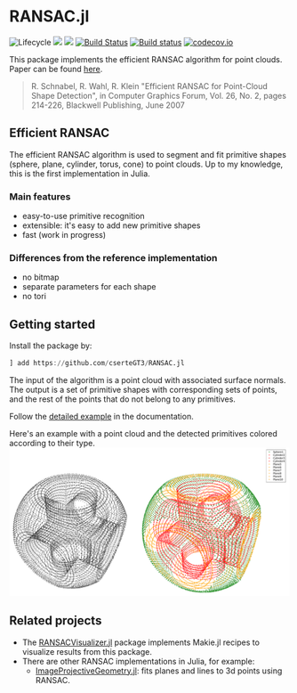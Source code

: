 # RANSAC.jl

![Lifecycle](https://img.shields.io/badge/lifecycle-experimental-orange.svg)<!--
![Lifecycle](https://img.shields.io/badge/lifecycle-maturing-blue.svg)
![Lifecycle](https://img.shields.io/badge/lifecycle-stable-green.svg)
![Lifecycle](https://img.shields.io/badge/lifecycle-retired-orange.svg)
![Lifecycle](https://img.shields.io/badge/lifecycle-archived-red.svg)
![Lifecycle](https://img.shields.io/badge/lifecycle-dormant-blue.svg)-->
[![](https://img.shields.io/badge/docs-stable-blue.svg)](https://cserteGT3.github.io/RANSAC.jl/stable)
[![](https://img.shields.io/badge/docs-dev-blue.svg)](https://cserteGT3.github.io/RANSAC.jl/dev)
[![Build Status](https://travis-ci.com/cserteGT3/RANSAC.jl.svg?branch=master)](https://travis-ci.com/cserteGT3/RANSAC.jl)
[![Build status](https://ci.appveyor.com/api/projects/status/0wwq0nr9jhj2shq3/branch/master?svg=true)](https://ci.appveyor.com/project/cserteGT3/ransac-jl/branch/master)
[![codecov.io](http://codecov.io/github/cserteGT3/RANSAC.jl/coverage.svg?branch=master)](http://codecov.io/github/cserteGT3/RANSAC.jl?branch=master)

This package implements the efficient RANSAC algorithm for point clouds.
Paper can be found [here](https://cg.cs.uni-bonn.de/en/publications/paper-details/schnabel-2007-efficient/).

> 	R. Schnabel, R. Wahl, R. Klein
	"Efficient RANSAC for Point-Cloud Shape Detection",
	in Computer Graphics Forum, Vol. 26, No. 2, pages 214-226,
	Blackwell Publishing, June 2007

## Efficient RANSAC

The efficient RANSAC algorithm is used to segment and fit primitive shapes (sphere, plane, cylinder, torus, cone) to point clouds.
Up to my knowledge, this is the first implementation in Julia.

### Main features

* easy-to-use primitive recognition
* extensible: it's easy to add new primitive shapes
* fast (work in progress)

### Differences from the reference implementation

* no bitmap
* separate parameters for each shape
* no tori

## Getting started

Install the package by:

```julia
] add https://github.com/cserteGT3/RANSAC.jl
```

The input of the algorithm is a point cloud with associated surface normals.
The output is a set of primitive shapes with corresponding sets of points, and the rest of the points that do not belong to any primitives.

Follow the [detailed example](https://csertegt3.github.io/RANSAC.jl/stable/example/) in the documentation.

Here's an example with a point cloud and the detected primitives colored according to their type.
![RANSAC example](img/ransac_example.png)

## Related projects

* The [RANSACVisualizer.jl](https://github.com/cserteGT3/RANSACVisualizer.jl) package implements Makie.jl recipes to visualize results from this package.
* There are other RANSAC implementations in Julia, for example:
  * [ImageProjectiveGeometry.jl](https://github.com/peterkovesi/ImageProjectiveGeometry.jl/blob/master/doc/ransac.md): fits planes and lines to 3d points using RANSAC.
